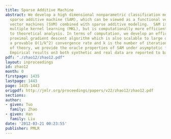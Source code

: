 ```yaml
---
title: Sparse Additive Machine
abstract: We develop a high dimensional nonparametric classification method named
  sparse additive machine (SAM), which can be viewed as a functional version of support
  vector machines (SVM) combined with sparse additive modeling.  SAM is related  to
  multiple kernel learning (MKL), but is computationally more efficient and amenable
  to theoretical analysis. In terms of computation, we develop an efficient accelerated
  proximal gradient descent algorithm which is also scalable to large data sets with
  a provable O(1/k^2) convergence rate and k is the number of iterations.  In terms
  of theory, we provide the oracle properties of SAM under asymptotic frameworks.
  Empirical results on3 both synthetic and real data are reported to back up our theory.
pdf: "./zhao12/zhao12.pdf"
layout: inproceedings
id: zhao12
month: 0
firstpage: 1435
lastpage: 1443
page: 1435-1443
origpdf: http://jmlr.org/proceedings/papers/v22/zhao12/zhao12.pdf
sections: 
author:
- given: Tuo
  family: Zhao
- given: Han
  family: Liu
date: '2012-03-21 00:23:55'
publisher: PMLR
---
```

